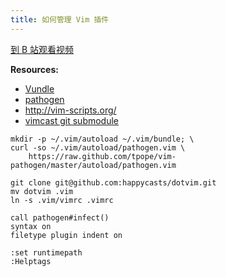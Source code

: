 ```yaml
---
title: 如何管理 Vim 插件
---
```


[到 B 站观看视频](https://www.bilibili.com/video/av96449884)

__Resources:__

- [Vundle](https://github.com/gmarik/vundle)
- [pathogen](https://github.com/tpope/vim-pathogen)
- <http://vim-scripts.org/>
- [vimcast git submodule](http://vimcasts.org/episodes/synchronizing-plugins-with-git-submodules-and-pathogen/)

~~~
mkdir -p ~/.vim/autoload ~/.vim/bundle; \
curl -so ~/.vim/autoload/pathogen.vim \
    https://raw.github.com/tpope/vim-pathogen/master/autoload/pathogen.vim
~~~

~~~
git clone git@github.com:happycasts/dotvim.git
mv dotvim .vim
ln -s .vim/vimrc .vimrc
~~~

~~~
call pathogen#infect()
syntax on
filetype plugin indent on
~~~

~~~
:set runtimepath
:Helptags
~~~
